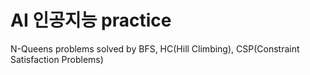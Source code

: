 # AI 인공지능 practice
N-Queens problems solved by BFS, HC(Hill Climbing), CSP(Constraint Satisfaction Problems)
